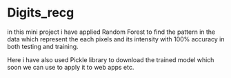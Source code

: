 # Digits_recg

in this mini project i have applied Random Forest to find the pattern in the data which represent the each pixels and its intensity with 100% accuracy in both testing and training.


Here i have also used Pickle library to download the trained model which soon we can use to apply it to web apps etc.
